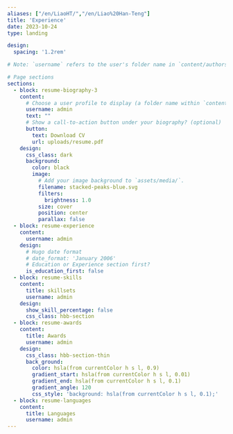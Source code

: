 ```yaml
---
aliases: ["/en/LiaoHT/","/en/Liao%20Han-Teng"]
title: 'Experience'
date: 2023-10-24
type: landing

design:
  spacing: '1.2rem'

# Note: `username` refers to the user's folder name in `content/authors/`

# Page sections
sections:
  - block: resume-biography-3
    content:
      # Choose a user profile to display (a folder name within `content/authors/`)
      username: admin
      text: ""
      # Show a call-to-action button under your biography? (optional)
      button:
        text: Download CV
        url: uploads/resume.pdf
    design:
      css_class: dark
      background:
        color: black
        image:
          # Add your image background to `assets/media/`.
          filename: stacked-peaks-blue.svg
          filters:
            brightness: 1.0
          size: cover
          position: center
          parallax: false
  - block: resume-experience
    content:
      username: admin
    design:
      # Hugo date format
      # date_format: 'January 2006'
      # Education or Experience section first?
      is_education_first: false
  - block: resume-skills
    content:
      title: skillsets
      username: admin
    design:
      show_skill_percentage: false
      css_class: hbb-section
  - block: resume-awards
    content:
      title: Awards
      username: admin
    design:
      css_class: hbb-section-thin
      back_ground: 
        color: hsla(from currentColor h s l, 0.9)
        gradient_start: hsla(from currentColor h s l, 0.01)
        gradient_end: hsla(from currentColor h s l, 0.1)
        gradient_angle: 120
        css_style: 'background: hsla(from currentColor h s l, 0.1);'
  - block: resume-languages
    content:
      title: Languages
      username: admin
---
```

